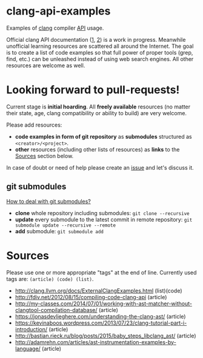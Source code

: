 # clang-api-examples

Examples of [clang](http://clang.llvm.org/) compiler [API](http://clang.llvm.org/docs/Tooling.html) usage.

Official clang API documentation ([1](http://clang.llvm.org/docs/index.html), [2](http://clang.llvm.org/doxygen)) is a work in progress. Meanwhile unofficial learning resources are scattered all around the Internet. The goal is to create a list of code examples so that full power of proper tools (grep, find, etc.) can be unleashed instead of using web search engines. All other resources are welcome as well.

# Looking forward to pull-requests!

Current stage is **initial hoarding**. All **freely available** resources (no matter their state, age, clang compatibility or ability to build) are very welcome.

Please add resources:

* **code examples in form of git repository** as **submodules** structured as `<creator>/<project>`.
* **other** resources (including other lists of resources) as **links** to the [Sources](#sources) section below.

In case of doubt or need of help please create an [issue](../../issues/new) and let's discuss it.

## git submodules
[How to deal with git submodules?](https://git-scm.com/book/en/v2/Git-Tools-Submodules)

* **clone** whole repository including submodules: `git clone --recursive`
* **update** every submodule to the latest commit in remote repository: `git submodule update --recursive --remote`
* **add** submodule: `git submodule add`

# Sources

Please use one or more appropriate "tags" at the end of line. Currently used tags are: `(article) (code) (list)`.

* http://clang.llvm.org/docs/ExternalClangExamples.html (list)(code)
* http://fdiv.net/2012/08/15/compiling-code-clang-api (article)
* http://my-classes.com/2014/07/01/working-with-ast-matcher-without-clangtool-compilation-database/ (article)
* https://jonasdevlieghere.com/understanding-the-clang-ast/ (article)
* https://kevinaboos.wordpress.com/2013/07/23/clang-tutorial-part-i-introduction/ (article)
* http://bastian.rieck.ru/blog/posts/2015/baby_steps_libclang_ast/ (article)
* http://adamrehn.com/articles/ast-instrumentation-examples-by-language/ (article)
